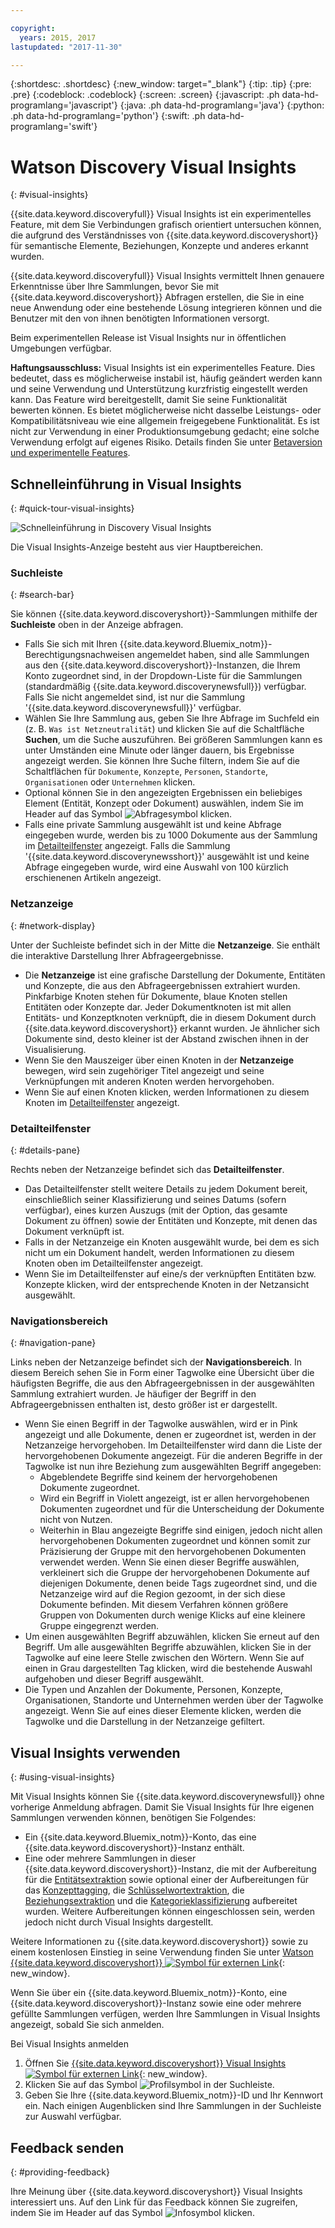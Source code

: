 ```yaml
---

copyright:
  years: 2015, 2017
lastupdated: "2017-11-30"

---
```


{:shortdesc: .shortdesc}
{:new_window: target="_blank"}
{:tip: .tip}
{:pre: .pre}
{:codeblock: .codeblock}
{:screen: .screen}
{:javascript: .ph data-hd-programlang='javascript'}
{:java: .ph data-hd-programlang='java'}
{:python: .ph data-hd-programlang='python'}
{:swift: .ph data-hd-programlang='swift'}

# Watson Discovery Visual Insights
{: #visual-insights}

{{site.data.keyword.discoveryfull}} Visual Insights ist ein experimentelles Feature, mit dem Sie Verbindungen grafisch orientiert untersuchen können, die aufgrund des Verständnisses von {{site.data.keyword.discoveryshort}} für semantische Elemente, Beziehungen, Konzepte und anderes erkannt wurden. 

{{site.data.keyword.discoveryfull}} Visual Insights vermittelt Ihnen genauere Erkenntnisse über Ihre Sammlungen, bevor Sie mit {{site.data.keyword.discoveryshort}} Abfragen erstellen, die Sie in eine neue Anwendung oder eine bestehende Lösung integrieren können und die Benutzer mit den von ihnen benötigten Informationen versorgt.

Beim experimentellen Release ist Visual Insights nur in öffentlichen Umgebungen verfügbar.

**Haftungsausschluss:** Visual Insights ist ein experimentelles Feature. Dies bedeutet, dass es möglicherweise instabil ist, häufig geändert werden kann und seine Verwendung und Unterstützung kurzfristig eingestellt werden kann. Das Feature wird bereitgestellt, damit Sie seine Funktionalität bewerten können. Es bietet möglicherweise nicht dasselbe Leistungs- oder Kompatibilitätsniveau wie eine allgemein freigegebene Funktionalität. Es ist nicht zur Verwendung in einer Produktionsumgebung gedacht; eine solche Verwendung erfolgt auf eigenes Risiko. Details finden Sie unter [Betaversion und experimentelle Features](/docs/services/discovery/release-notes.html#beta-features).

## Schnelleinführung in Visual Insights
{: #quick-tour-visual-insights}

![Schnelleinführung in Discovery Visual Insights](images/discovery-visualinsights-quicktour.png)

Die Visual Insights-Anzeige besteht aus vier Hauptbereichen.

### Suchleiste
{: #search-bar}

Sie können {{site.data.keyword.discoveryshort}}-Sammlungen mithilfe der **Suchleiste** oben in der Anzeige abfragen.

- Falls Sie sich mit Ihren {{site.data.keyword.Bluemix_notm}}-Berechtigungsnachweisen angemeldet haben, sind alle Sammlungen aus den {{site.data.keyword.discoveryshort}}-Instanzen, die Ihrem Konto zugeordnet sind, in der Dropdown-Liste für die Sammlungen (standardmäßig {{site.data.keyword.discoverynewsfull}}) verfügbar. Falls Sie nicht angemeldet sind, ist nur die Sammlung '{{site.data.keyword.discoverynewsfull}}' verfügbar.
- Wählen Sie Ihre Sammlung aus, geben Sie Ihre Abfrage im Suchfeld ein (z. B. `Was ist Netzneutralität`) und klicken Sie auf die Schaltfläche **Suchen**, um die Suche auszuführen. Bei größeren Sammlungen kann es unter Umständen eine Minute oder länger dauern, bis Ergebnisse angezeigt werden. Sie können Ihre Suche filtern, indem Sie auf die Schaltflächen für `Dokumente`, `Konzepte`, `Personen`, `Standorte`, `Organisationen` oder `Unternehmen` klicken.
- Optional können Sie in den angezeigten Ergebnissen ein beliebiges Element (Entität, Konzept oder Dokument) auswählen, indem Sie im Header auf das Symbol ![Abfragesymbol](images/discovery-query-icon.png) klicken.
- Falls eine private Sammlung ausgewählt ist und keine Abfrage eingegeben wurde, werden bis zu 1000 Dokumente aus der Sammlung im [Detailteilfenster](/docs/services/discovery/visual-insights.html#details-pane) angezeigt. Falls die Sammlung '{{site.data.keyword.discoverynewsshort}}' ausgewählt ist und keine Abfrage eingegeben wurde, wird eine Auswahl von 100 kürzlich erschienenen Artikeln angezeigt.

### Netzanzeige
{: #network-display}

Unter der Suchleiste befindet sich in der Mitte die **Netzanzeige**. Sie enthält die interaktive Darstellung Ihrer Abfrageergebnisse.

- Die **Netzanzeige** ist eine grafische Darstellung der Dokumente, Entitäten und Konzepte, die aus den Abfrageergebnissen extrahiert wurden. Pinkfarbige Knoten stehen für Dokumente, blaue Knoten stellen Entitäten oder Konzepte dar. Jeder Dokumentknoten ist mit allen Entitäts- und Konzeptknoten verknüpft, die in diesem Dokument durch {{site.data.keyword.discoveryshort}} erkannt wurden. Je ähnlicher sich Dokumente sind, desto kleiner ist der Abstand zwischen ihnen in der Visualisierung.
- Wenn Sie den Mauszeiger über einen Knoten in der **Netzanzeige** bewegen, wird sein zugehöriger Titel angezeigt und seine Verknüpfungen mit anderen Knoten werden hervorgehoben.
- Wenn Sie auf einen Knoten klicken, werden Informationen zu diesem Knoten im [Detailteilfenster](/docs/services/discovery/visual-insights.html#details-pane) angezeigt.

### Detailteilfenster
{: #details-pane}

Rechts neben der Netzanzeige befindet sich das **Detailteilfenster**.

- Das Detailteilfenster stellt weitere Details zu jedem Dokument bereit, einschließlich seiner Klassifizierung und seines Datums (sofern verfügbar), eines kurzen Auszugs (mit der Option, das gesamte Dokument zu öffnen) sowie der Entitäten und Konzepte, mit denen das Dokument verknüpft ist.
- Falls in der Netzanzeige ein Knoten ausgewählt wurde, bei dem es sich nicht um ein Dokument handelt, werden Informationen zu diesem Knoten oben im Detailteilfenster angezeigt.
- Wenn Sie im Detailteilfenster auf eine/s der verknüpften Entitäten bzw. Konzepte klicken, wird der entsprechende Knoten in der Netzansicht ausgewählt.

### Navigationsbereich
{: #navigation-pane}

Links neben der Netzanzeige befindet sich der **Navigationsbereich**. In diesem Bereich sehen Sie in Form einer Tagwolke eine Übersicht über die häufigsten Begriffe, die aus den Abfrageergebnissen in der ausgewählten Sammlung extrahiert wurden. Je häufiger der Begriff in den Abfrageergebnissen enthalten ist, desto größer ist er dargestellt.

- Wenn Sie einen Begriff in der Tagwolke auswählen, wird er in Pink angezeigt und alle Dokumente, denen er zugeordnet ist, werden in der Netzanzeige hervorgehoben. Im Detailteilfenster wird dann die Liste der hervorgehobenen Dokumente angezeigt. Für die anderen Begriffe in der Tagwolke ist nun ihre Beziehung zum ausgewählten Begriff angegeben:
  - Abgeblendete Begriffe sind keinem der hervorgehobenen Dokumente zugeordnet.
  - Wird ein Begriff in Violett angezeigt, ist er allen hervorgehobenen Dokumenten zugeordnet und für die Unterscheidung der Dokumente nicht von Nutzen.
  - Weiterhin in Blau angezeigte Begriffe sind einigen, jedoch nicht allen hervorgehobenen Dokumenten zugeordnet und können somit zur Präzisierung der Gruppe mit den hervorgehobenen Dokumenten verwendet werden. Wenn Sie einen dieser Begriffe auswählen, verkleinert sich die Gruppe der hervorgehobenen Dokumente auf diejenigen Dokumente, denen beide Tags zugeordnet sind, und die Netzanzeige wird auf die Region gezoomt, in der sich diese Dokumente befinden. Mit diesem Verfahren können größere Gruppen von Dokumenten durch wenige Klicks auf eine kleinere Gruppe eingegrenzt werden.
- Um einen ausgewählten Begriff abzuwählen, klicken Sie erneut auf den Begriff. Um alle ausgewählten Begriffe abzuwählen, klicken Sie in der Tagwolke auf eine leere Stelle zwischen den Wörtern. Wenn Sie auf einen in Grau dargestellten Tag klicken, wird die bestehende Auswahl aufgehoben und dieser Begriff ausgewählt.
- Die Typen und Anzahlen der Dokumente, Personen, Konzepte, Organisationen, Standorte und Unternehmen werden über der Tagwolke angezeigt. Wenn Sie auf eines dieser Elemente klicken, werden die Tagwolke und die Darstellung in der Netzanzeige gefiltert.

## Visual Insights verwenden
{: #using-visual-insights}

Mit Visual Insights können Sie {{site.data.keyword.discoverynewsfull}} ohne vorherige Anmeldung abfragen. Damit Sie Visual Insights für Ihre eigenen Sammlungen verwenden können, benötigen Sie Folgendes:

- Ein {{site.data.keyword.Bluemix_notm}}-Konto, das eine {{site.data.keyword.discoveryshort}}-Instanz enthält.
- Eine oder mehrere Sammlungen in dieser {{site.data.keyword.discoveryshort}}-Instanz, die mit der Aufbereitung für die [Entitätsextraktion](/docs/services/discovery/building.html#entity-extraction) sowie optional einer der Aufbereitungen für das [Konzepttagging](/docs/services/discovery/building.html#concept-tagging), die [Schlüsselwortextraktion](/docs/services/discovery/building.html#keyword-extraction), die [Beziehungsextraktion](/docs/services/discovery/building.html#relation-extraction) und die [Kategorieklassifizierung](/docs/services/discovery/building.html#category-classification) aufbereitet wurden. Weitere Aufbereitungen können eingeschlossen sein, werden jedoch nicht durch Visual Insights dargestellt.

Weitere Informationen zu {{site.data.keyword.discoveryshort}} sowie zu einem kostenlosen Einstieg in seine Verwendung finden Sie unter [Watson {{site.data.keyword.discoveryshort}} ![Symbol für externen Link](../../icons/launch-glyph.svg "Symbol für externen Link")](https://www.ibm.com/watson/services/discovery/){: new_window}.

Wenn Sie über ein {{site.data.keyword.Bluemix_notm}}-Konto, eine {{site.data.keyword.discoveryshort}}-Instanz sowie eine oder mehrere gefüllte Sammlungen verfügen, werden Ihre Sammlungen in Visual Insights angezeigt, sobald Sie sich anmelden.

Bei Visual Insights anmelden

1. Öffnen Sie [{{site.data.keyword.discoveryshort}} Visual Insights ![Symbol für externen Link](../../icons/launch-glyph.svg "Symbol für externen Link")](https://visual-insights.bluemix.net){: new_window}.
1. Klicken Sie auf das Symbol ![Profilsymbol](images/discovery-profile-icon.png) in der Suchleiste.
1. Geben Sie Ihre {{site.data.keyword.Bluemix_notm}}-ID und Ihr Kennwort ein. Nach einigen Augenblicken sind Ihre Sammlungen in der Suchleiste zur Auswahl verfügbar.

## Feedback senden
{: #providing-feedback}

Ihre Meinung über {{site.data.keyword.discoveryshort}} Visual Insights interessiert uns. Auf den Link für das Feedback können Sie zugreifen, indem Sie im Header auf das Symbol ![Infosymbol](images/discovery-info-icon.png) klicken.
